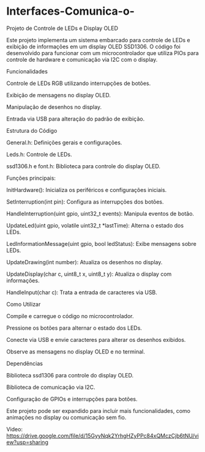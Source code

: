 # Interfaces-Comunica-o-

Projeto de Controle de LEDs e Display OLED

Este projeto implementa um sistema embarcado para controle de LEDs e exibição de informações em um display OLED SSD1306. O código foi desenvolvido para funcionar com um microcontrolador que utiliza PIOs para controle de hardware e comunicação via I2C com o display.

Funcionalidades

Controle de LEDs RGB utilizando interrupções de botões.

Exibição de mensagens no display OLED.

Manipulação de desenhos no display.

Entrada via USB para alteração do padrão de exibição.

Estrutura do Código

General.h: Definições gerais e configurações.

Leds.h: Controle de LEDs.

ssd1306.h e font.h: Biblioteca para controle do display OLED.

Funções principais:

InitHardware(): Inicializa os periféricos e configurações iniciais.

SetInterruption(int pin): Configura as interrupções dos botões.

HandleInterruption(uint gpio, uint32_t events): Manipula eventos de botão.

UpdateLed(uint gpio, volatile uint32_t *lastTime): Alterna o estado dos LEDs.

LedInformationMessage(uint gpio, bool ledStatus): Exibe mensagens sobre LEDs.

UpdateDrawing(int number): Atualiza os desenhos no display.

UpdateDisplay(char c, uint8_t x, uint8_t y): Atualiza o display com informações.

HandleInput(char c): Trata a entrada de caracteres via USB.

Como Utilizar

Compile e carregue o código no microcontrolador.

Pressione os botões para alternar o estado dos LEDs.

Conecte via USB e envie caracteres para alterar os desenhos exibidos.

Observe as mensagens no display OLED e no terminal.

Dependências

Biblioteca ssd1306 para controle do display OLED.

Biblioteca de comunicação via I2C.

Configuração de GPIOs e interrupções para botões.

Este projeto pode ser expandido para incluir mais funcionalidades, como animações no display ou comunicação sem fio.

Video: https://drive.google.com/file/d/15GyyNqk2YrhgHZyPPc84xQMczCjb6tNU/view?usp=sharing
